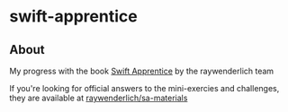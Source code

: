 # swift-apprentice

## About
My progress with the book [Swift Apprentice](https://www.raywenderlich.com/books/swift-apprentice/v6.0) by the raywenderlich team

If you're looking for official answers to the mini-exercies and challenges, they are available at [raywenderlich/sa-materials](https://github.com/raywenderlich/sa-materials)
